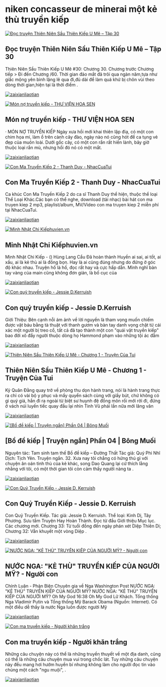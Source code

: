 # niken concasseur de minerai một kẻ thù truyền kiếp
<a href="https://mnn.zoosnet.net/LR/Chatpre.aspx?id=MNN94995150&p=https://topgrinding.com/" target="_blank">![Đọc truyện Thiên Niên Sầu Thiên Kiếp U Mê – Tập 30 ](https://github.com/technlg/images/blob/main/26.jpg)</a>
## Đọc truyện Thiên Niên Sầu Thiên Kiếp U Mê – Tập 30 
Thiên Niên Sầu Thiên Kiếp U Mê #30: Chương 30. Chương trước Chương tiếp > Đi đến Chương /60. Thời gian đảo mắt đã trôi qua ngàn năm,tựa như giấc mộng yên bình lặng lẽ qua đi,đủ dài để làm quá khứ bị chôn vùi theo dòng thời gian,hiện tại là thời điểm .
<a href="https://mnn.zoosnet.net/LR/Chatpre.aspx?id=MNN94995150&p=https://topgrinding.com/" target="_blank"><img src="https://github.com/technlg/images/raw/main/chat11.jpg" alt="zaixianliaotian"/></a><a href="//whatsapp.shibangsoft.com/WhatsApp.php" ><img src="https://github.com/technlg/images/raw/main/chat11.png" alt=""></a>
<a href="https://mnn.zoosnet.net/LR/Chatpre.aspx?id=MNN94995150&p=https://topgrinding.com/" target="_blank">![Món nợ truyền kiếp - THƯ VIỆN HOA SEN](https://github.com/technlg/images/blob/main/36.jpg)</a>
## Món nợ truyền kiếp - THƯ VIỆN HOA SEN
· MÓN NỢ TRUYỀN KIẾP Ngày xưa hồi mới khai thiên lập điạ, có một con chim họa mi, làm ổ trên cành cây đào, ngày nào nó cũng hót để ca tụng vẻ đẹp của muôn loài. Dưới gốc cây, có một con rắn rất hiền lành, bây giờ thuộc loại rắn mù, nhưng hồi đó nó có một mắt.
<a href="https://mnn.zoosnet.net/LR/Chatpre.aspx?id=MNN94995150&p=https://topgrinding.com/" target="_blank"><img src="https://github.com/technlg/images/raw/main/chat11.jpg" alt="zaixianliaotian"/></a><a href="//whatsapp.shibangsoft.com/WhatsApp.php" ><img src="https://github.com/technlg/images/raw/main/chat11.png" alt=""></a>
<a href="https://mnn.zoosnet.net/LR/Chatpre.aspx?id=MNN94995150&p=https://topgrinding.com/" target="_blank">![Con Ma Truyền Kiếp 2 - Thanh Duy - NhacCuaTui](https://github.com/technlg/images/blob/main/53.jpg)</a>
## Con Ma Truyền Kiếp 2 - Thanh Duy - NhacCuaTui
Ca khúc Con Ma Truyền Kiếp 2 do ca sĩ Thanh Duy thể hiện, thuộc thể loại Thể Loại Khác.Các bạn có thể nghe, download (tải nhạc) bài hát con ma truyen kiep 2 mp3, playlist/album, MV/Video con ma truyen kiep 2 miễn phí tại NhacCuaTui.
<a href="https://mnn.zoosnet.net/LR/Chatpre.aspx?id=MNN94995150&p=https://topgrinding.com/" target="_blank"><img src="https://github.com/technlg/images/raw/main/chat11.jpg" alt="zaixianliaotian"/></a><a href="//whatsapp.shibangsoft.com/WhatsApp.php" ><img src="https://github.com/technlg/images/raw/main/chat11.png" alt=""></a>
<a href="https://mnn.zoosnet.net/LR/Chatpre.aspx?id=MNN94995150&p=https://topgrinding.com/" target="_blank">![Minh Nhật Chi Kiếphuvien.vn](https://github.com/technlg/images/blob/main/13.jpg)</a>
## Minh Nhật Chi Kiếphuvien.vn
Minh Nhật Chi Kiếp - () Hùng Lang Cẩu Đã hoàn thành Huyền  ai sai, ai tốt, ai xấu, ai là kẻ thù ai là đồng bọn. Hay là ai cũng đúng nhưng do đứng ở góc độ khác nhau. Truyện hố là hố, đọc rất hay và cực hấp dẫn. Mình nghĩ bàn tay vàng của main cũng không đơn giản, là bố cục của 
<a href="https://mnn.zoosnet.net/LR/Chatpre.aspx?id=MNN94995150&p=https://topgrinding.com/" target="_blank"><img src="https://github.com/technlg/images/raw/main/chat11.jpg" alt="zaixianliaotian"/></a><a href="//whatsapp.shibangsoft.com/WhatsApp.php" ><img src="https://github.com/technlg/images/raw/main/chat11.png" alt=""></a>
<a href="https://mnn.zoosnet.net/LR/Chatpre.aspx?id=MNN94995150&p=https://topgrinding.com/" target="_blank">![Con quỷ truyền kiếp - Jessie D.Kerruish](https://github.com/technlg/images/blob/main/16.jpg)</a>
## Con quỷ truyền kiếp - Jessie D.Kerruish
Giới Thiệu: Bên cạnh nỗi ám ảnh về lời nguyền là tham vọng muốn chiếm được vật báu bằng tà thuật với thanh gươm và bàn tay danh vọng chặt từ cái xác một người bị treo cổ, tất cả đã tạo thành một con "quái vật truyền kiếp" bao đời xô đẩy người thuộc dòng họ Hammond phạm vào những tội ác đẫm 
<a href="https://mnn.zoosnet.net/LR/Chatpre.aspx?id=MNN94995150&p=https://topgrinding.com/" target="_blank"><img src="https://github.com/technlg/images/raw/main/chat11.jpg" alt="zaixianliaotian"/></a><a href="//whatsapp.shibangsoft.com/WhatsApp.php" ><img src="https://github.com/technlg/images/raw/main/chat11.png" alt=""></a>
<a href="https://mnn.zoosnet.net/LR/Chatpre.aspx?id=MNN94995150&p=https://topgrinding.com/" target="_blank">![Thiên Niên Sầu Thiên Kiếp U Mê - Chương 1 - Truyện Của Tui](https://github.com/technlg/images/blob/main/4.jpg)</a>
## Thiên Niên Sầu Thiên Kiếp U Mê - Chương 1 - Truyện Của Tui
Kỷ Quân Đằng quay trở về phòng thu dọn hành trang, nói là hành trang thực ra chỉ có vài bộ y phục và mấy quyển sách cùng với giấy bút, chứ không có gì quý giá, hắn đi ra ngoài từ biệt sư huynh đệ đồng môn rồi mới rời đi, đứng ở vách núi luyến tiếc quay đầu lại nhìn Tinh Vũ phái lần nữa mới lăng vân 
<a href="https://mnn.zoosnet.net/LR/Chatpre.aspx?id=MNN94995150&p=https://topgrinding.com/" target="_blank"><img src="https://github.com/technlg/images/raw/main/chat11.jpg" alt="zaixianliaotian"/></a><a href="//whatsapp.shibangsoft.com/WhatsApp.php" ><img src="https://github.com/technlg/images/raw/main/chat11.png" alt=""></a>
<a href="https://mnn.zoosnet.net/LR/Chatpre.aspx?id=MNN94995150&p=https://topgrinding.com/" target="_blank">![[Bồ đề kiếp | Truyện ngắn] Phần 04 | Bông Muối](https://github.com/technlg/images/blob/main/8.jpg)</a>
## [Bồ đề kiếp | Truyện ngắn] Phần 04 | Bông Muối
Nguyên tác: Tam sinh tam thế Bồ đề kiếp – Đường Thất Tác giả: Quý Phi Nhĩ Dịch: Tịch Yên. Truyện ngắn. 32. Xưa nay tôi chẳng có hứng thú gì với chuyện ân oán tình thù của kẻ khác, song Dao Quang lại cứ thích lằng nhằng với tôi, có một thời gian tôi còn cảm thấy người nàng ta .
<a href="https://mnn.zoosnet.net/LR/Chatpre.aspx?id=MNN94995150&p=https://topgrinding.com/" target="_blank"><img src="https://github.com/technlg/images/raw/main/chat11.jpg" alt="zaixianliaotian"/></a><a href="//whatsapp.shibangsoft.com/WhatsApp.php" ><img src="https://github.com/technlg/images/raw/main/chat11.png" alt=""></a>
<a href="https://mnn.zoosnet.net/LR/Chatpre.aspx?id=MNN94995150&p=https://topgrinding.com/" target="_blank">![Con Quỷ Truyền Kiếp - Jessie D. Kerruish](https://github.com/technlg/images/blob/main/42.jpg)</a>
## Con Quỷ Truyền Kiếp - Jessie D. Kerruish
Con Quỷ Truyền Kiếp. Tác giả: Jessie D. Kerruish. Thể loại: Kinh Dị, Tây Phương. Sưu tầm Truyện Hay Hoàn Thành. Đọc từ đầu Giới thiệu Mục lục. Các chương mới. Chương 33: Từ tuổi đồng đến ngày phán xét Diệp Thiên Di; Chương 32: Vẫn khuyết một vòng Diệp .
<a href="https://mnn.zoosnet.net/LR/Chatpre.aspx?id=MNN94995150&p=https://topgrinding.com/" target="_blank"><img src="https://github.com/technlg/images/raw/main/chat11.jpg" alt="zaixianliaotian"/></a><a href="//whatsapp.shibangsoft.com/WhatsApp.php" ><img src="https://github.com/technlg/images/raw/main/chat11.png" alt=""></a>
<a href="https://mnn.zoosnet.net/LR/Chatpre.aspx?id=MNN94995150&p=https://topgrinding.com/" target="_blank">![NƯỚC NGA: "KẺ THÙ" TRUYỀN KIẾP CỦA NGƯỜI MỸ? - Người con ](https://github.com/technlg/images/blob/main/25.jpg)</a>
## NƯỚC NGA: "KẺ THÙ" TRUYỀN KIẾP CỦA NGƯỜI MỸ? - Người con 
Chính Luận - Phản Biện Chuyên gia về Nga Washington Post NƯỚC NGA: "KẺ THÙ" TRUYỀN KIẾP CỦA NGƯỜI MỸ? NƯỚC NGA: "KẺ THÙ" TRUYỀN KIẾP CỦA NGƯỜI MỸ? Oh My God 16:38 Oh My God Lữ Khách. Tổng thống Nga Vladimir Putin và Tổng thống Mỹ Barack Obama (Nguồn: Internet). Có một điều dễ thấy là nước Nga luôn được người Mỹ
<a href="https://mnn.zoosnet.net/LR/Chatpre.aspx?id=MNN94995150&p=https://topgrinding.com/" target="_blank"><img src="https://github.com/technlg/images/raw/main/chat11.jpg" alt="zaixianliaotian"/></a><a href="//whatsapp.shibangsoft.com/WhatsApp.php" ><img src="https://github.com/technlg/images/raw/main/chat11.png" alt=""></a>
<a href="https://mnn.zoosnet.net/LR/Chatpre.aspx?id=MNN94995150&p=https://topgrinding.com/" target="_blank">![Con ma truyền kiếp - Người khăn trắng](https://github.com/technlg/images/blob/main/49.jpg)</a>
## Con ma truyền kiếp - Người khăn trắng
Những câu chuyện này có thể là những truyền thuyết về một địa danh, cũng có thể là những câu chuyện mua vui trong chốc lát. Tuy những câu chuyện này đều mang hơi hướm huyền bí nhưng không làm cho người đọc tin vào chúng một cách "ngu muội", .
<a href="https://mnn.zoosnet.net/LR/Chatpre.aspx?id=MNN94995150&p=https://topgrinding.com/" target="_blank"><img src="https://github.com/technlg/images/raw/main/chat11.jpg" alt="zaixianliaotian"/></a><a href="//whatsapp.shibangsoft.com/WhatsApp.php" ><img src="https://github.com/technlg/images/raw/main/chat11.png" alt=""></a>
